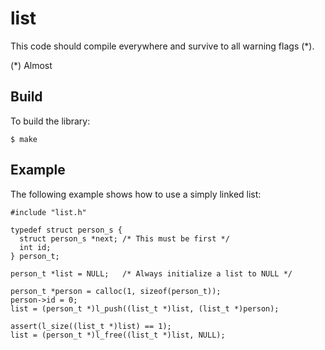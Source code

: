 list
====

This code should compile everywhere and survive to all warning flags (*).

(*) Almost

## Build ##

To build the library:

	$ make

## Example ##

The following example shows how to use a simply linked list:

	#include "list.h"

	typedef struct person_s {
	  struct person_s *next; /* This must be first */
	  int id;
	} person_t;

	person_t *list = NULL;   /* Always initialize a list to NULL */
	
	person_t *person = calloc(1, sizeof(person_t));
	person->id = 0;
	list = (person_t *)l_push((list_t *)list, (list_t *)person);
	
	assert(l_size((list_t *)list) == 1);
	list = (person_t *)l_free((list_t *)list, NULL);
